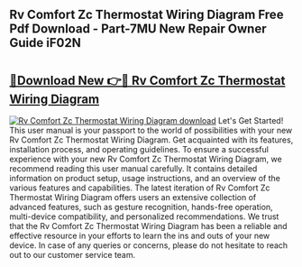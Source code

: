 ## Rv Comfort Zc Thermostat Wiring Diagram Free Pdf Download - Part-7MU New Repair Owner Guide iF02N

# <h2><a href="http://dflmids.blite.top/?on=Rv+Comfort+Zc+Thermostat+Wiring+Diagram">🔗Download New 👉🔴 Rv Comfort Zc Thermostat Wiring Diagram</a></h2>

[![Rv Comfort Zc Thermostat Wiring Diagram download](https://i.imgur.com/lujVjoI.png)](http://dflmids.blite.top/?on=Rv+Comfort+Zc+Thermostat+Wiring+Diagram)
Let's Get Started! This user manual is your passport to the world of possibilities with your new Rv Comfort Zc Thermostat Wiring Diagram. Get acquainted with its features, installation process, and operating guidelines. To ensure a successful experience with your new Rv Comfort Zc Thermostat Wiring Diagram, we recommend reading this user manual carefully. It contains detailed information on product setup, usage instructions, and an overview of the various features and capabilities. The latest iteration of Rv Comfort Zc Thermostat Wiring Diagram offers users an extensive collection of advanced features, such as gesture recognition, hands-free operation, multi-device compatibility, and personalized recommendations. We trust that the Rv Comfort Zc Thermostat Wiring Diagram has been a reliable and effective resource in your efforts to learn the ins and outs of your new device. In case of any queries or concerns, please do not hesitate to reach out to our customer service team.
